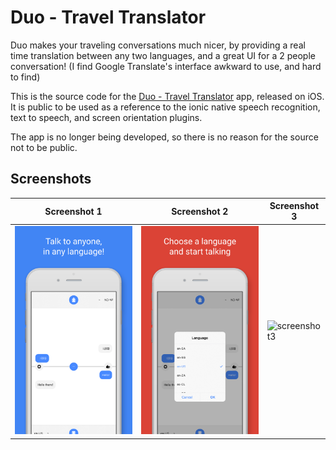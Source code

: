# Duo - Travel Translator
Duo makes your traveling conversations much nicer, by providing a real time translation between any two languages, and a great UI for a 2 people conversation!
(I find Google Translate's interface awkward to use, and hard to find)

This is the source code for the [Duo - Travel Translator](https://itunes.apple.com/us/app/duo-travel-translator/id1254876645?mt=8) app, released on iOS.
It is public to be used as a reference to the ionic native speech recognition, text to speech, and screen orientation plugins.

The app is no longer being developed, so there is no reason for the source not to be public.

## Screenshots
| Screenshot 1                                          | Screenshot 2                                          | Screenshot 3                                           |
|-------------------------------------------------------|-------------------------------------------------------|--------------------------------------------------------|
| ![screenshot1](resources/screenshots/screenshot01.png) | ![screenshot2](resources/screenshots/screenshot02.png) | ![screenshot3](resources/screenshots/screenshot013.png) |

